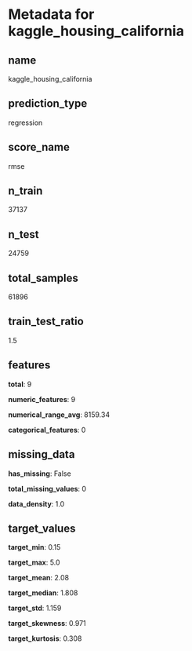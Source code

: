 # Metadata for kaggle_housing_california

## name

kaggle_housing_california

## prediction_type

regression

## score_name

rmse

## n_train

37137

## n_test

24759

## total_samples

61896

## train_test_ratio

1.5

## features

**total**: 9

**numeric_features**: 9

**numerical_range_avg**: 8159.34

**categorical_features**: 0

## missing_data

**has_missing**: False

**total_missing_values**: 0

**data_density**: 1.0

## target_values

**target_min**: 0.15

**target_max**: 5.0

**target_mean**: 2.08

**target_median**: 1.808

**target_std**: 1.159

**target_skewness**: 0.971

**target_kurtosis**: 0.308

